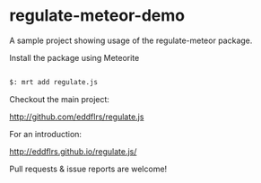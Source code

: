 regulate-meteor-demo
====================

A sample project showing usage of the regulate-meteor package.

Install the package using Meteorite

```bash

$: mrt add regulate.js
```
Checkout the main project: 

http://github.com/eddflrs/regulate.js

For an introduction: 

http://eddflrs.github.io/regulate.js/

Pull requests & issue reports are welcome!
